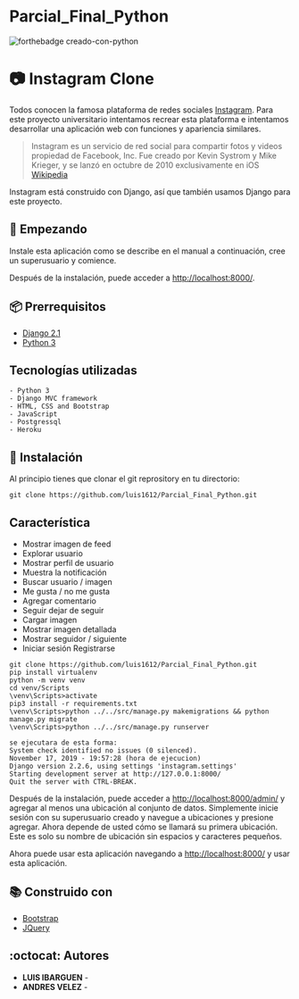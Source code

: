 # Parcial_Final_Python

![forthebadge creado-con-python](http://ForTheBadge.com/images/badges/made-with-python.svg)


#  :camera: Instagram Clone



Todos conocen la famosa plataforma de redes sociales [Instagram](https://instagram.com). Para este proyecto universitario intentamos recrear esta plataforma e intentamos desarrollar una aplicación web con funciones y apariencia similares.

> Instagram es un servicio de red social para compartir fotos y videos propiedad de Facebook, Inc. Fue creado por Kevin Systrom y Mike Krieger, y se lanzó en octubre de 2010 exclusivamente en iOS
[Wikipedia](https://en.wikipedia.org/wiki/Instagram)

Instagram está construido con Django, así que también usamos Django para este proyecto. 



## :checkered_flag:  Empezando
Instale esta aplicación como se describe en el manual a continuación, cree un superusuario y comience.

Después de la instalación, puede acceder a [http://localhost:8000/](http://localhost:8000/).

## :package:  Prerrequisitos

* [Django 2.1](https://www.djangoproject.com/)
* [Python 3](https://www.python.org)

## Tecnologías utilizadas
```
- Python 3
- Django MVC framework
- HTML, CSS and Bootstrap
- JavaScript
- Postgressql
- Heroku
```

## :rocket: Instalación
Al principio tienes que clonar el git reprository en tu directorio:
```
git clone https://github.com/luis1612/Parcial_Final_Python.git
```
## Característica
- Mostrar imagen de feed
- Explorar usuario
- Mostrar perfil de usuario
- Muestra la notificación
- Buscar usuario / imagen
- Me gusta / no me gusta
- Agregar comentario
- Seguir dejar de seguir
- Cargar imagen
- Mostrar imagen detallada
- Mostrar seguidor / siguiente
- Iniciar sesión Registrarse

```
git clone https://github.com/luis1612/Parcial_Final_Python.git
pip install virtualenv
python -m venv venv 
cd venv/Scripts
\venv\Scripts>activate
pip3 install -r requirements.txt
\venv\Scripts>python ../../src/manage.py makemigrations && python manage.py migrate
\venv\Scripts>python ../../src/manage.py runserver

se ejecutara de esta forma:
System check identified no issues (0 silenced).
November 17, 2019 - 19:57:28 (hora de ejecucion)
Django version 2.2.6, using settings 'instagram.settings'
Starting development server at http://127.0.0.1:8000/
Quit the server with CTRL-BREAK.
```

Después de la instalación, puede acceder a [http://localhost:8000/admin/](http://localhost:8000/admin/) y agregar al menos una ubicación al conjunto de datos. Simplemente inicie sesión con su superusuario creado y navegue a ubicaciones y presione agregar. Ahora depende de usted cómo se llamará su primera ubicación. Este es solo su nombre de ubicación sin espacios y caracteres pequeños.

Ahora puede usar esta aplicación navegando a [http://localhost:8000/](http://localhost:8000/) y usar esta aplicación.



## :books: Construido con

* [Bootstrap](https://getbootstrap.com/) 
* [JQuery](https://jquery.com/)

## :octocat: Autores
* **LUIS IBARGUEN** - 
* **ANDRES VELEZ** - 
